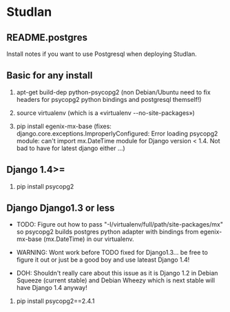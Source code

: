 # Studlan #

## README.postgres ##

Install notes if you want to use Postgresql when deploying Studlan. 

## Basic for any install ##

1. apt-get build-dep python-psycopg2 (non Debian/Ubuntu need to fix headers for psycopg2 python bindings and postgresql themself!)

2. source virtualenv (which is a «virtualenv --no-site-packages»)

3. pip install egenix-mx-base (fixes: django.core.exceptions.ImproperlyConfigured: Error loading psycopg2 module: can't import mx.DateTime module for Django version < 1.4. Not bad to have for latest django either ...)

## Django 1.4>= ##

1. pip install psycopg2 

## Django Django1.3 or less ##

* TODO: Figure out how to pass "-I/virtualenv/full/path/site-packages/mx" so psycopg2 builds postgres python adapter with bindings from egenix-mx-base (mx.DateTime) in our virtualenv.

* WARNING: Wont work before TODO fixed for Django1.3... be free to figure it out or just be a good boy and use lateast Django 1.4!

* DOH: Shouldn't really care about this issue as it is Django 1.2 in Debian Squeeze (current stable) and Debian Wheezy which is next stable will have Django 1.4 anyway!

1. pip install psycopg2==2.4.1
